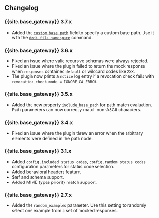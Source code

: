 ## Changelog

### {{site.base_gateway}} 3.7.x
* Added the [`custom_base_path`](/hub/kong-inc/mocking/configuration/#config-custom_base_path) field to specify a custom base path.
Use it with the [`deck file namespace`](/deck/latest/reference/deck_file_namespace/) command.

### {{site.base_gateway}} 3.6.x
* Fixed an issue where valid recursive schemas were always rejected.
* Fixed an issue where the plugin failed to return the mock response when `responses` contained `default` or wildcard codes like `2XX`.
* The plugin now prints a `notice` log entry if a revocation check fails with `revocation_check_mode = IGNORE_CA_ERROR`.

### {{site.base_gateway}} 3.5.x
* Added the new property `include_base_path` for path match evaluation.
Path parameters can now correctly match non-ASCII characters.

### {{site.base_gateway}} 3.4.x
* Fixed an issue where the plugin threw an error when the arbitrary elements were defined in the path node.

### {{site.base_gateway}} 3.1.x

* Added `config.included_status_codes`, `config.random_status_codes` configuration parameters for status code selection.
* Added behavioral headers feature.
* $ref and schema support.
* Added MIME types priority match support.

### {{site.base_gateway}} 2.7.x

* Added the `random_examples` parameter.
Use this setting to randomly select one example from a set of mocked responses.
